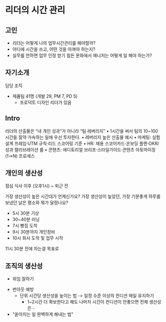 # 리더의 시간 관리

## 고민
- 리더는 어떻게 나의 업무시간관리를 해야할까? 
- 어디에 시간을 쓰고, 어떤 것을 아껴야 하는지?
- 실무를 안하면 업무 인정 받기 힘든 문화에서 매니저는 어떻게 일 해야 하는가?


## 자기소개

담당 조직
- 제품팀 41명 (개발 29, PM 7, PD 5) 
  - 프로덕트 디자인 리더가 있음

## Intro

리더의 산출물은 “내 개인 성과”가 아니라 “팀 레버리지”
	•	1시간을 써서 팀의 10~100시간을 절약·가속하는 일에 우선 투자한다.
	•	레버리지 높은 산출물 예시
	•	마케팅: 실험 설계 프레임·UTM 규칙·리드 스코어링 기준
	•	HR: 채용 스코어카드·온보딩 플랜·OKR/성과 캘리브레이션 룹
	•	콘텐츠: 에디토리얼 브리프·스타일가이드·콘텐츠 아토마이징(1→N) 프로세스

## 개인의 생산성

점심 식사 이후 (오후1시) ~ 퇴근 전 

가장 생산성이 높은 시간대가 언제신가요?
가장 생산성이 높았던, 가장 기분좋게 하루를 보냈던 날은 평소와 뭐가 달랐나요?

- 5시 30분 기상 
- 30~40분 러닝
- 7시 빵집 도착
- 9시 30분까지 개인정비
- 10시 회사 도착 및 업무 시작

11시 30분 전에 자는걸 목표로

## 조직의 생산성


- 위임 잘하기
* 번아웃 예방
	* 단위 시간당 생산성을 높이는 법 -> 일정 수준 이상의 컨디션 매일 유지하기
		* 1~2시간 더 확보한다고 해도 나머지 시간이 컨디션이 안좋으면 전체 생산성은 -
* "쏟아지는 일 완벽하게 해내는 법"
